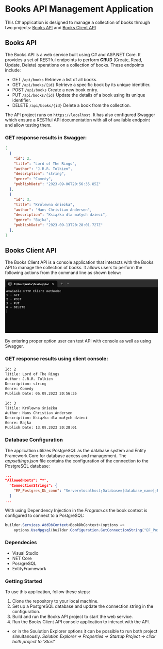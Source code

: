 # Books API Management Application
This C# application is designed to manage a collection of books through two projects: [Books API](#books-api "Books API") and [Books Client API](#books-client-api "Books Client API")

## Books API 
The Books API is a web service built using C# and ASP.NET Core. It provides a set of RESTful endpoints to perform **CRUD** (Create, Read, Update, Delete) operations on a collection of books. These endpoints include:

* GET `/api/books` Retrieve a list of all books.
* GET `/api/books/{id}` Retrieve a specific book by its unique identifier.
* POST `/api/books` Create a new book entry.
* PUT `/api/books/{id}` Update the details of a book using its unique identifier.
* DELETE `/api/books/{id}` Delete a book from the collection.

The API project runs on `https://localhost`. It has also configured Swagger which ensure a RESTful API documentation with all of available endpoint and allow testing them. 

### GET response results in Swagger:
```json
[
  {
    "id": 2,
    "title": "Lord of The Rings",
    "author": "J.R.R. Tolkien",
    "description": "string",
    "genre": "Comedy",
    "publishDate": "2023-09-06T20:56:35.85Z"
  },
  {
    "id": 3,
    "title": "Królewna śnieżka",
    "author": "Hans Christian Andersen",
    "description": "Książka dla małych dzieci",
    "genre": "Bajka",
    "publishDate": "2023-09-13T20:28:01.727Z"
  },
]
```

## Books Client API
The Books Client API is a console application that interacts with the Books API to manage the collection of books. It allows users to perform the following actions from the command line as shown below:

![clientConsole.png](Images_README/clientConsole.png)

By entering proper option user can test API with console as well as using Swagger.

### GET response results using client console:
```
Id: 2
Titile: Lord of The Rings
Author: J.R.R. Tolkien
Description: string
Genre: Comedy
Publish Date: 06.09.2023 20:56:35

Id: 3
Titile: Królewna śnieżka
Author: Hans Christian Andersen
Description: Książka dla małych dzieci
Genre: Bajka
Publish Date: 13.09.2023 20:28:01
```

### Database Configuration
The application utilizes PostgreSQL as the database system and Entity Framework Core for database access and management. The *appsettings.json* file contains the configuration of the connection to the PostgreSQL database:

```json
...
"AllowedHosts": "*",
  "ConnectionStrings": {
    "EF_Postgres_Db_conn": "Server=localhost;Database=[database_name];Port=5432;User Id=postgres;Password=[password];"
  }
...
```
With using Dependency Injection in the *Program.cs* the book context is configured to connect to a PostgreSQL:

```csharp
builder.Services.AddDbContext<BookDbContext>(options =>
    options.UseNpgsql(builder.Configuration.GetConnectionString("EF_Postgres_Db_conn")));
```

### Dependecies
* Visual Studio
* NET Core
* PosrgreSQL
* EntityFramework

### Getting Started
To use this application, follow these steps:

1. Clone the repository to your local machine.
2. Set up a PostgreSQL database and update the connection string in the configuration.
3. Build and run the Books API project to start the web service.
4. Run the Books Client API console application to interact with the API.
* or in the Soulution Explorer options it can be possible to run both project simultanously. *Solution Explorer -> Properties -> Startup Project -> click both project to 'Start'*
